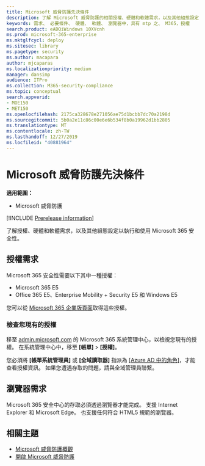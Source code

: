```yaml
---
title: Microsoft 威脅防護先決條件
description: 了解 Microsoft 威脅防護的相關授權、硬體和軟體需求，以及其他組態設定
keywords: 需求、 必要條件、 硬體、 軟體、 瀏覽器中，具有 mtp 之、 M365，授權
search.product: eADQiWindows 10XVcnh
ms.prod: microsoft-365-enterprise
ms.mktglfcycl: deploy
ms.sitesec: library
ms.pagetype: security
ms.author: macapara
author: mjcaparas
ms.localizationpriority: medium
manager: dansimp
audience: ITPro
ms.collection: M365-security-compliance
ms.topic: conceptual
search.appverid:
- MOE150
- MET150
ms.openlocfilehash: 2175ca328678e271056ae75d1bcbb7dc70a2198d
ms.sourcegitcommit: 5b0a2e11c86c00e6e6b534f8b0a19962d1bb2805
ms.translationtype: MT
ms.contentlocale: zh-TW
ms.lasthandoff: 12/27/2019
ms.locfileid: "40881964"
---
```

# <a name="microsoft-threat-protection-prerequisites"></a>Microsoft 威脅防護先決條件

**適用範圍：**
- Microsoft 威脅防護

[!INCLUDE [Prerelease information](../includes/prerelease.md)]

了解授權、硬體和軟體需求，以及其他組態設定以執行和使用 Microsoft 365 安全性。

## <a name="licensing-requirements"></a>授權需求
Microsoft 365 安全性需要以下其中一種授權：

- Microsoft 365 E5 
- Office 365 E5、Enterprise Mobility + Security E5 和 Windows E5

您可以從 [Microsoft 365 企業版頁面](https://www.microsoft.com/en-us/microsoft-365/enterprise)取得這些授權。

### <a name="check-your-existing--licenses"></a>檢查您現有的授權
移至 [admin.microsoft.com](https://admin.microsoft.com/) 的 Microsoft 365 系統管理中心，以檢視您現有的授權。 在系統管理中心中，移至 **[帳單]** >  **[授權]**。

您必須將 **[帳單系統管理員]** 或 **[全域讀取器]** 指派為 [[Azure AD 中的角色]](https://docs.microsoft.com/azure/active-directory/users-groups-roles/directory-assign-admin-roles#available-roles)，才能查看授權資訊。 如果您遭遇存取的問題，請與全域管理員聯繫。  

## <a name="browser-requirements"></a>瀏覽器需求
Microsoft 365 安全中心的存取必須透過瀏覽器才能完成。 支援 Internet Explorer 和 Microsoft Edge。 也支援任何符合 HTML5 規範的瀏覽器。

## <a name="related-topics"></a>相關主題
- [Microsoft 威脅防護概觀](microsoft-threat-protection.md)
- [開啟 Microsoft 威脅防護](mtp-enable.md)